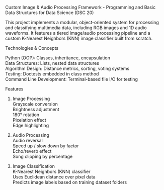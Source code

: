 Custom Image & Audio Processing Framework - Programming and Basic Data Structures for Data Science (DSC 20)

This project implements a modular, object-oriented system for processing and classifying multimedia data, including RGB images and 1D audio waveforms. It features a tiered image/audio processing pipeline
and a custom K-Nearest Neighbors (KNN) image classifier built from scratch.


Technologies & Concepts

Python (OOP): Classes, inheritance, encapsulation  
Data Structures: Lists, nested data structures  
Algorithm Design: Distance metrics, sorting, voting systems  
Testing: Doctests embedded in class method  
Command Line Development: Terminal-based file I/O for testing  

Features  
1. Image Processing  
Grayscale conversion  
Brightness adjustment  
180° rotation  
Pixelation effect  
Edge highlighting  

2. Audio Processing  
   Audio reversal  
   Speed up / slow down by factor  
   Echo/reverb effect  
   Song clipping by percentage  

3. Image Classification  
   K-Nearest Neighbors (KNN) classifier  
   Uses Euclidean distance over pixel data  
   Predicts image labels based on training dataset folders  
